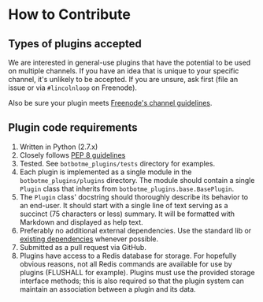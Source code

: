# How to Contribute

## Types of plugins accepted

We are interested in general-use plugins that have the potential to be used on multiple channels. If you have an idea that is unique to your specific channel, it's unlikely to be accepted. If you are unsure, ask first (file an issue or via `#lincolnloop` on Freenode).

Also be sure your plugin meets [Freenode's channel guidelines](http://freenode.net/channel_guidelines.shtml).

## Plugin code requirements

1. Written in Python (2.7.x)
2. Closely follows [PEP 8 guidelines](http://www.python.org/dev/peps/pep-0008/)
3. Tested. See `botbotme_plugins/tests` directory for examples.
4. Each plugin is implemented as a single module in the `botbotme_plugins/plugins` directory. The module should contain a single `Plugin` class that inherits from `botbotme_plugins.base.BasePlugin`.
5. The `Plugin` class' docstring should thoroughly describe its behavior to an end-user. It should start with a single line of text serving as a succinct (75 characters or less) summary. It will be formatted with Markdown and displayed as help text.
6. Preferably no additional external dependencies. Use the standard lib or [existing dependencies](https://github.com/lincolnloop/botbotme-plugins/blob/master/setup.py) whenever possible.
7. Submitted as a pull request via GitHub.
8. Plugins have access to a Redis database for storage. For hopefully obvious reasons, not all Redis commands are available for use by plugins (FLUSHALL for example). Plugins must use the provided storage interface methods; this is also required so that the plugin system can maintain an association between a plugin and its data.
